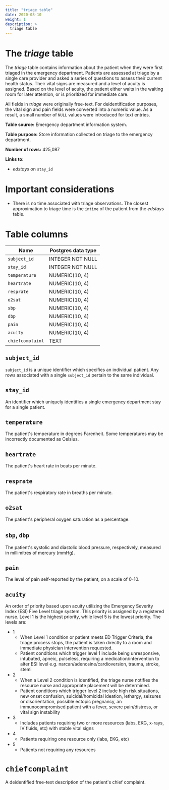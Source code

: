 ```yaml
---
title: "triage table"
date: 2020-08-10
weight: 1
description: >
  triage table
---
```


# The *triage* table

The *triage* table contains information about the patient when they were first triaged in the emergency department.
Patients are assessed at triage by a single care provider and asked a series of questions to assess their current health status.
Their vital signs are measured and a level of acuity is assigned. Based on the level of acuity, the patient either waits in the waiting room for later attention, or is prioritized for immediate care.

All fields in *triage* were originally free-text. For deidentification purposes, the vital sign and pain fields were converted into a numeric value. As a result, a small number of `NULL` values were introduced for text entries.

**Table source:** Emergency department information system.

**Table purpose:** Store information collected on triage to the emergency department.

**Number of rows:** 425,087

**Links to:**

* *edstays* on `stay_id`

# Important considerations

* There is no time associated with triage observations. The closest approximation to triage time is the `intime` of the patient from the *edstays* table.

# Table columns

Name | Postgres data type
---- | ----
`subject_id`      | INTEGER NOT NULL
`stay_id`         | INTEGER NOT NULL
`temperature`     | NUMERIC(10, 4)
`heartrate`       | NUMERIC(10, 4)
`resprate`        | NUMERIC(10, 4)
`o2sat`           | NUMERIC(10, 4)
`sbp`             | NUMERIC(10, 4)
`dbp`             | NUMERIC(10, 4)
`pain`            | NUMERIC(10, 4)
`acuity`          | NUMERIC(10, 4)
`chiefcomplaint`  | TEXT

## `subject_id`

`subject_id` is a unique identifier which specifies an individual patient. Any rows associated with a single `subject_id` pertain to the same individual.

## `stay_id`

An identifier which uniquely identifies a single emergency department stay for a single patient.

## `temperature`

The patient's temperature in degrees Farenheit. Some temperatures may be incorrectly documented as Celsius.

## `heartrate`

The patient's heart rate in beats per minute.

## `resprate`

The patient's respiratory rate in breaths per minute.

## `o2sat`

The patient's peripheral oxygen saturation as a percentage.

## `sbp`, `dbp`

The patient's systolic and diastolic blood pressure, respectively, measured in millimitres of mercury (mmHg).

## `pain`

The level of pain self-reported by the patient, on a scale of 0-10.

## `acuity`

An order of priority based upon acuity utilizing the Emergency Severity Index (ESI) Five Level triage system. This priority is assigned by a registered nurse. Level 1 is the highest priority, while level 5 is the lowest priority. The levels are:

* 1
  * When Level 1 condition or patient meets ED Trigger Criteria, the triage process stops, the patient is taken directly to a room and immediate physician intervention requested.
  * Patient conditions which trigger level 1 include being unresponsive, intubated, apneic, pulseless, requiring a medication/intervention to alter ESI level e.g. narcan/adenosine/cardioversion, trauma, stroke, stemi
* 2
  * When a Level 2 condition is identified, the triage nurse notifies the resource nurse and appropriate placement will be determined.
  * Patient conditions which trigger level 2 include high risk situations, new onset confusion, suicidal/homicidal ideation, lethargy, seizures or disorientation, possible ectopic pregnancy, an immunocompromised patient with a fever, severe pain/distress, or vital sign instability
* 3
  * Includes patients requiring two or more resources (labs, EKG, x-rays, IV fluids, etc) with stable vital signs
* 4
  * Patients requiring one resource only (labs, EKG, etc)
* 5
  * Patients not requiring any resources

# `chiefcomplaint`

A deidentified free-text description of the patient's chief complaint.